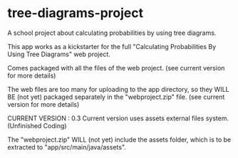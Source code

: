 # tree-diagrams-project
A school project about calculating probabilities by using tree diagrams.

This app works as a kickstarter for the full "Calculating Probabilities By Using Tree Diagrams" web project.

Comes packaged with all the files of the web project. (see current version for more details)

The web files are too many for uploading to the app directory, so they WILL BE (not yet) packaged separately in the "webproject.zip" file. (see current version for more details)


CURRENT VERSION : 0.3
Current version uses assets external files system. (Unfinished Coding)

The "webproject.zip" WILL (not yet) include the assets folder, which is to be extracted to "app/src/main/java/assets".
